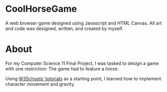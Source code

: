 # CoolHorseGame
A web browser game designed using Javascript and HTML Canvas. All art and code was designed, written, and created by myself.

# About
For my Computer Science 11 Final Project, I was tasked to design a game with one restriction: The game had to feature a horse.

Using [W3Schools' tutorials](https://www.w3schools.com/graphics/game_intro.asp) as a starting point, I learned how to implement character movement and gravity. 
